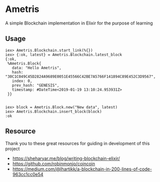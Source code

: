 # Ametris

A simple Blockchain implementation in Elixir for the purpose of learning

## Usage

```iex
iex> Ametris.Blockchain.start_link(%{})
iex> {:ok, latest} = Ametris.Blockchain.latest_block
{:ok,
 %Ametris.Block{
   data: "Hello Ametris",
   hash: "30C1C049C45D2824A9689E0051E45566C42BE7A5766F141894C89E452C3D9567",
   index: 0,
   prev_hash: "GENESIS",
   timestamp: #DateTime<2019-01-19 13:10:24.953931Z>
 }}


iex> block = Ametris.Block.new("New data", latest)
iex> Ametris.Blockchain.insert_block(block)
:ok
```

## Resource

Thank you to these great resources for guiding in development of this project

- https://sheharyar.me/blog/writing-blockchain-elixir/
- https://github.com/robinmonjo/coincoin
- https://medium.com/@lhartikk/a-blockchain-in-200-lines-of-code-963cc1cc0e54
